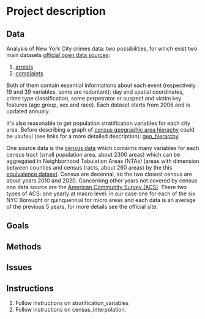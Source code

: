 # Project description

## Data

Analysis of New York City crimes data: two possibilities, for which exist two main datasets [official open data sources](https://opendata.cityofnewyork.us/):

1) [arrests]( https://data.cityofnewyork.us/Public-Safety/NYPD-Arrests-Data-Historic-/8h9b-rp9u/about_data)
2) [complaints](https://data.cityofnewyork.us/Public-Safety/NYPD-Complaint-Data-Historic/qgea-i56i/about_data)

Both of them contain essential informations about each event (respectively 19 and 39 variables, some are reduntant): day and spatial coordinates, crime type classification, some perpetrator or suspect and victim key features (age group, sex and race).
Each dataset starts from 2006 and is updated annualy.

It's also reasonable to get population stratification variables for each city area.
Before describing a graph of [census geographic area hierachy](https://www.census.gov/programs-surveys/geography/about/glossary.html) could be usufeul (see links for a more detailed description): [geo_hierarchy](\images\census-hierarchies.png).

One source data is the [census data](https://www.nyc.gov/site/planning/planning-level/nyc-population/2020-census.page) which containts many variables for each census tract (small population area, about 2300 areas) which can be aggregated in Neighborhood Tabulation Areas (NTAs) (areas with dimension between counties and census tracts, about 260 areas) by the this [equivalence dataset](https://data.cityofnewyork.us/City-Government/2020-Census-Tracts-to-2020-NTAs-and-CDTAs-Equivale/hm78-6dwm/about_data).
Census are decennal, so the two closest census are about years 2010 and 2020.
Concerning other years not covered by census one data source are the [American Community Survey (ACS)](https://www.nyc.gov/site/planning/planning-level/nyc-population/american-community-survey.page). There two types of ACS: one yearly at macro level: in our case one for each of the six NYC Borought or quinquennial for micro areas and each data is an average of the previous 5 years, for more details see the official site.

## Goals

## Methods

## Issues

## Instructions

1) Follow instructions on stratification_variables
2) Follow instructions on census_interpolation.
